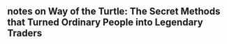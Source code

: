 ## notes on Way of the Turtle: The Secret Methods that Turned Ordinary People into Legendary Traders
